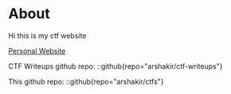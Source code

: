 # About

Hi this is my ctf website

[Personal Website](https://arshakir.github.io)

CTF Writeups github repo:
::github{repo="arshakir/ctf-writeups"}

This github repo:
::github{repo="arshakir/ctfs"}
